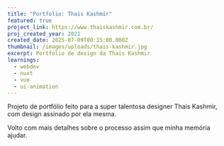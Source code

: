 ```yaml
---
title: "Portfolio: Thais Kashmir"
featured: true
project_link: https://www.thaiskashmir.com.br/
proj_created_year: 2021
created_date: 2025-07-09T00:15:00.000Z
thumbnail: /images/uploads/thais-kashmir.jpg
excerpt: Portfolio de design da Thais Kashmir
learnings:
  - webdev
  - nuxt
  - vue
  - ui-animation
---
```

Projeto de portfólio feito para a super talentosa designer Thais Kashmir, com design assinado por ela mesma.

Volto com mais detalhes sobre o processo assim que minha memória ajudar.
